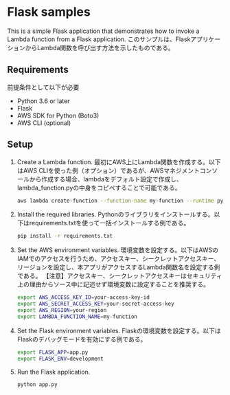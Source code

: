 # Flask samples
This is a simple Flask application that demonstrates how to invoke a Lambda function from a Flask application.
このサンプルは、FlaskアプリケーションからLambda関数を呼び出す方法を示したものである。

## Requirements
前提条件として以下が必要
- Python 3.6 or later
- Flask
- AWS SDK for Python (Boto3)
- AWS CLI (optional)

## Setup
1. Create a Lambda function.
最初にAWS上にLambda関数を作成する。以下はAWS CLIを使った例（オプション）であるが、AWSマネジメントコンソールから作成する場合、lambdaをデフォルト設定で作成し、lambda_function.pyの中身をコピペすることで可能である。
    ```bash
    aws lambda create-function --function-name my-function --runtime python3.8 --role your-role-arn --handler lambda_function.lambda_handler --zip-file fileb://lambda_function.zip
    ```
1. Install the required libraries.
Pythonのライブラリをインストールする。以下はrequirements.txtを使って一括インストールする例である。
    ```bash
    pip install -r requirements.txt
    ```
1. Set the AWS environment variables.
環境変数を設定する。以下はAWSのIAMでのアクセスを行うため、アクセスキー、シークレットアクセスキー、リージョンを設定し、本アプリがアクセスするLambda関数名を設定する例である。
【注意】アクセスキー、シークレットアクセスキーはセキュリティ上の理由からソース中に記述せず環境変数に設定することを推奨する。
    ```bash
    export AWS_ACCESS_KEY_ID=your-access-key-id
    export AWS_SECRET_ACCESS_KEY=your-secret-access-key
    export AWS_REGION=your-region
    export LAMBDA_FUNCTION_NAME=my-function
    ```
1. Set the Flask environment variables.
Flaskの環境変数を設定する。以下はFlaskのデバッグモードを有効にする例である。
    ```bash
    export FLASK_APP=app.py
    export FLASK_ENV=development
    ```
1. Run the Flask application.
    ```bash
    python app.py
    ```